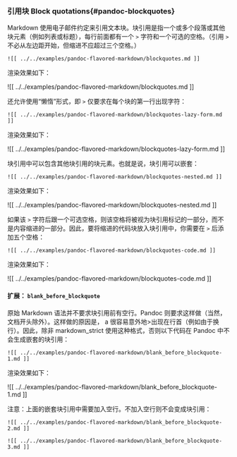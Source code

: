 ### 引用块 Block quotations{#pandoc-blockquotes}

Markdown 使用电子邮件约定来引用文本块。块引用是指一个或多个段落或其他块元素（例如列表或标题），每行前面都有一个 `>` 字符和一个可选的空格。（引用 `>` 不必从左边距开始，但缩进不应超过三个空格。）

```
![[ ../../examples/pandoc-flavored-markdown/blockquotes.md ]]
```

渲染效果如下：

![[ ../../examples/pandoc-flavored-markdown/blockquotes.md ]]

还允许使用“懒惰”形式，即 `>` 仅要求在每个块的第一行出现字符：

```
![[ ../../examples/pandoc-flavored-markdown/blockquotes-lazy-form.md ]]
```

渲染效果如下：

![[ ../../examples/pandoc-flavored-markdown/blockquotes-lazy-form.md ]]

块引用中可以包含其他块引用的块元素。也就是说，块引用可以嵌套：

```
![[ ../../examples/pandoc-flavored-markdown/blockquotes-nested.md ]]
```

渲染效果如下：

![[ ../../examples/pandoc-flavored-markdown/blockquotes-nested.md ]]

如果该 `>` 字符后跟一个可选空格，则该空格将被视为块引用标记的一部分，而不是内容缩进的一部分。因此，要将缩进的代码块放入块引用中，你需要在 `>` 后添加五个空格：

```
![[ ../../examples/pandoc-flavored-markdown/blockquotes-code.md ]]
```

渲染效果如下：

![[ ../../examples/pandoc-flavored-markdown/blockquotes-code.md ]]

#### 扩展： `blank_before_blockquote`

原始 Markdown 语法并不要求块引用前有空行。Pandoc 则要求这样做（当然，文档开头除外）。这样做的原因是， a 很容易意外地>出现在行首（例如由于换行）。因此，除非 markdown_strict 使用这种格式，否则以下代码在 Pandoc 中不会生成嵌套的块引用：

```
![[ ../../examples/pandoc-flavored-markdown/blank_before_blockquote-1.md ]]
```

渲染效果如下：

![[ ../../examples/pandoc-flavored-markdown/blank_before_blockquote-1.md ]]

注意：上面的嵌套块引用中需要加入空行。不加入空行则不会变成块引用：

```
![[ ../../examples/pandoc-flavored-markdown/blank_before_blockquote-2.md ]]
```



```
![[ ../../examples/pandoc-flavored-markdown/blank_before_blockquote-3.md ]]
```

